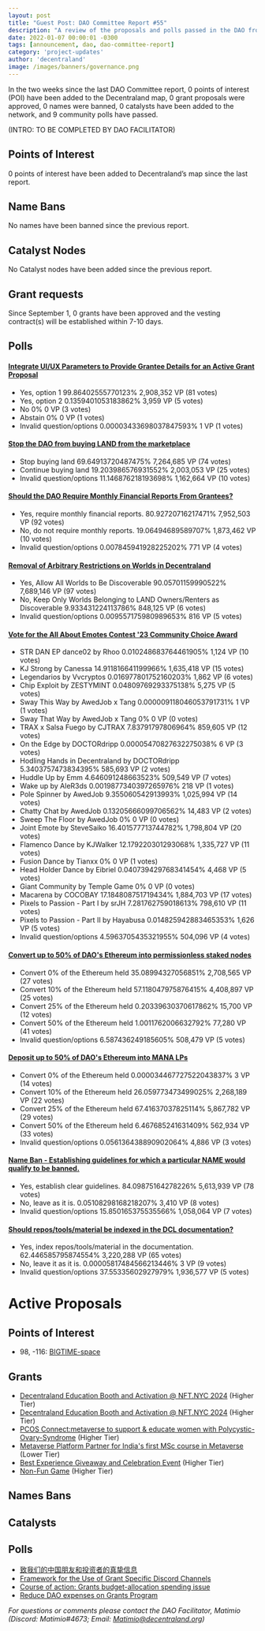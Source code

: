 ```yaml
---
layout: post
title: "Guest Post: DAO Committee Report #55"
description: "A review of the proposals and polls passed in the DAO from September 1 through September 15".
date: 2022-01-07 00:00:01 -0300
tags: [announcement, dao, dao-committee-report]
category: 'project-updates'
author: 'decentraland'
image: /images/banners/governance.png
---
```


In the two weeks since the last DAO Committee report, 0 points of interest (POI) have been added to the Decentraland map, 0 grant proposals were approved, 0 names were banned, 0 catalysts have been added to the network, and 9 community polls have passed.

(INTRO: TO BE COMPLETED BY DAO FACILITATOR)

## Points of Interest
0 points of interest have been added to Decentraland’s map since the last report.


## Name Bans

No names have been banned since the previous report.

## Catalyst Nodes
No Catalyst nodes have been added since the previous report.


## Grant requests
Since September 1, 0 grants have been approved and the vesting contract(s) will be established within 7-10 days.


## Polls

#### [Integrate UI/UX Parameters to Provide Grantee Details for an Active Grant Proposal](https://governance.decentraland.org/proposal/?id=f07f2400-4f31-11ee-8775-751cfef3aca1)

* Yes, option 1 99.86402555770123% 2,908,352 VP (81 votes)
* Yes, option 2 0.1359401053183862% 3,959 VP (5 votes)
* No 0% 0 VP (3 votes)
* Abstain 0% 0 VP (1 votes)
* Invalid question/options 0.00003433698037847593% 1 VP (1 votes)


#### [Stop the DAO from buying LAND from the marketplace](https://governance.decentraland.org/proposal/?id=52043300-4dcf-11ee-beb5-696f9c967b67)

* Stop buying land 69.64913720487475% 7,264,685 VP (74 votes)
* Continue buying land 19.203986576931552% 2,003,053 VP (25 votes)
* Invalid question/options 11.146876218193698% 1,162,664 VP (10 votes)


#### [Should the DAO Require Monthly Financial Reports From Grantees?](https://governance.decentraland.org/proposal/?id=b3f93b70-4d28-11ee-beb5-696f9c967b67)

* Yes, require monthly financial reports. 80.92720716217471% 7,952,503 VP (92 votes)
* No, do not require monthly reports. 19.06494689589707% 1,873,462 VP (10 votes)
* Invalid question/options 0.007845941928225202% 771 VP (4 votes)


#### [Removal of Arbitrary Restrictions on Worlds in Decentraland](https://governance.decentraland.org/proposal/?id=2a172650-4c57-11ee-b70f-d545cab0929e)

* Yes, Allow All Worlds to Be Discoverable 90.05701159990522% 7,689,146 VP (97 votes)
* No, Keep Only Worlds Belonging to LAND Owners/Renters as Discoverable 9.933431224113786% 848,125 VP (6 votes)
* Invalid question/options 0.009557175980989653% 816 VP (5 votes)


#### [Vote for the All About Emotes Contest &#39;23 Community Choice Award ](https://governance.decentraland.org/proposal/?id=3a099ac0-4c1b-11ee-a2e0-b78adf7d068d)

* STR DAN EP dance02 by Rhoo  0.010248683764461905% 1,124 VP (10 votes)
* KJ Strong by Canessa 14.911816641199966% 1,635,418 VP (15 votes)
* Legendarios by Vvcryptos 0.016977801752160203% 1,862 VP (6 votes)
* Chip Exploit by ZESTYMINT 0.04809769293375138% 5,275 VP (5 votes)
* Sway This Way by AwedJob x Tang 0.000009118046053791731% 1 VP (1 votes)
* Sway That Way by AwedJob x Tang 0% 0 VP (0 votes)
* TRAX x Salsa Fuego by CJTRAX 7.83791797806964% 859,605 VP (12 votes)
* On the Edge by DOCTORdripp 0.00005470827632275038% 6 VP (3 votes)
* Hodling Hands in Decentraland by DOCTORdripp 5.3403757473834395% 585,693 VP (2 votes)
* Huddle Up by Emm 4.646091248663523% 509,549 VP (7 votes)
* Wake up by AleR3ds 0.0019877340397265976% 218 VP (1 votes)
* Pole Spinner by AwedJob 9.355060542913993% 1,025,994 VP (14 votes)
* Chatty Chat by AwedJob 0.13205666099706562% 14,483 VP (2 votes)
* Sweep The Floor by AwedJob 0% 0 VP (0 votes)
* Joint Emote by SteveSaiko 16.401577713744782% 1,798,804 VP (20 votes)
* Flamenco Dance by KJWalker  12.179220301293068% 1,335,727 VP (11 votes)
* Fusion Dance by Tianxx 0% 0 VP (1 votes)
* Head Holder Dance by Eibriel 0.040739429768341454% 4,468 VP (5 votes)
* Giant Community by Temple Game 0% 0 VP (0 votes)
* Macarena by COCOBAY 17.184808751719434% 1,884,703 VP (17 votes)
* Pixels to Passion - Part I by srJH 7.281762759018613% 798,610 VP (11 votes)
* Pixels to Passion - Part II by Hayabusa 0.014825942883465353% 1,626 VP (5 votes)
* Invalid question/options 4.5963705435321955% 504,096 VP (4 votes)


#### [Convert up to 50% of DAO&#39;s Ethereum into permissionless staked nodes](https://governance.decentraland.org/proposal/?id=f32b4690-49b2-11ee-8dc1-47e81c0c49b1)

* Convert 0% of the Ethereum held 35.08994327056851% 2,708,565 VP (27 votes)
* Convert 10% of the Ethereum held 57.118047975876415% 4,408,897 VP (25 votes)
* Convert 25% of the Ethereum held 0.20339630370617862% 15,700 VP (12 votes)
* Convert 50% of the Ethereum held 1.0011762006632792% 77,280 VP (41 votes)
* Invalid question/options 6.587436249185605% 508,479 VP (5 votes)


#### [Deposit up to 50% of DAO&#39;s Ethereum into MANA LPs](https://governance.decentraland.org/proposal/?id=ebc50cb0-49b2-11ee-8dc1-47e81c0c49b1)

* Convert 0% of the Ethereum held 0.000034467727522043837% 3 VP (14 votes)
* Convert 10% of the Ethereum held 26.059773473499025% 2,268,189 VP (22 votes)
* Convert 25% of the Ethereum held 67.41637037825114% 5,867,782 VP (29 votes)
* Convert 50% of the Ethereum held 6.467685241631409% 562,934 VP (33 votes)
* Invalid question/options 0.056136438890902064% 4,886 VP (3 votes)


#### [Name Ban - Establishing guidelines for which a particular NAME would qualify to be banned.](https://governance.decentraland.org/proposal/?id=b3586a80-4678-11ee-ab1f-97157a05bdec)

* Yes, establish clear guidelines. 84.09875164278226% 5,613,939 VP (78 votes)
* No, leave as it is. 0.05108298168218207% 3,410 VP (8 votes)
* Invalid question/options 15.850165375535566% 1,058,064 VP (7 votes)


#### [Should repos/tools/material be indexed in the DCL documentation?](https://governance.decentraland.org/proposal/?id=a363ccc0-44ff-11ee-ab1f-97157a05bdec)

* Yes, index repos/tools/material in the documentation. 62.446585795874554% 3,220,288 VP (65 votes)
* No, leave it as it is. 0.00005817484566213446% 3 VP (9 votes)
* Invalid question/options 37.55335602927979% 1,936,577 VP (5 votes)



# Active Proposals

## Points of Interest

* 98, -116: [BIGTIME-space](https://governance.decentraland.org/proposal/?id=953eb1d0-5ad2-11ee-bb9c-d17d31c9a226)

## Grants

* [Decentraland Education Booth and Activation @ NFT.NYC 2024](https://governance.decentraland.org/proposal/?id=2de81760-587f-11ee-a5cc-3955d256c410) (Higher Tier)
* [Decentraland Education Booth and Activation @ NFT.NYC 2024](https://governance.decentraland.org/proposal/?id=68f6ae50-587c-11ee-a5cc-3955d256c410) (Higher Tier)
* [PCOS Connect:metaverse to support &amp; educate women with Polycystic-Ovary-Syndrome](https://governance.decentraland.org/proposal/?id=0958a370-579d-11ee-928e-f3cf6b63fb15) (Higher Tier)
* [ Metaverse Platform Partner for India&#39;s first MSc course in  Metaverse](https://governance.decentraland.org/proposal/?id=8cec1b40-56e4-11ee-a316-f7cb33d268e0) (Lower Tier)
* [Best Experience Giveaway and Celebration Event](https://governance.decentraland.org/proposal/?id=847fd5c0-5665-11ee-a204-6d32ab6b9ff8) (Higher Tier)
* [Non-Fun Game](https://governance.decentraland.org/proposal/?id=5ee57fa0-5411-11ee-8d75-11de56ef5013) (Higher Tier)

## Names Bans


## Catalysts


## Polls

* [致我们的中国朋友和投资者的真挚信息](https://governance.decentraland.org/proposal/?id=03f34330-5cee-11ee-a299-75d9a81a786c)
* [Framework for the Use of Grant Specific Discord Channels](https://governance.decentraland.org/proposal/?id=8f11a9f0-5a7f-11ee-bb9c-d17d31c9a226)
* [Course of action: Grants budget-allocation spending issue](https://governance.decentraland.org/proposal/?id=3f15ca70-5981-11ee-b4bc-8bf7c008c0e1)
* [Reduce DAO expenses on Grants Program ](https://governance.decentraland.org/proposal/?id=4cde2890-5969-11ee-b4bc-8bf7c008c0e1)

*For questions or comments please contact the DAO Facilitator, Matimio (Discord: Matimio#4673; Email: [Matimio@decentraland.org](mailto:Matimio@decentraland.org))*